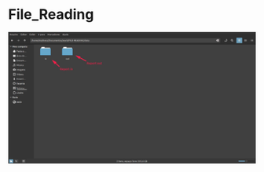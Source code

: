 # File_Reading

![Reports](https://raw.githubusercontent.com/matheussla/File_Reading/master/report.jpg)
